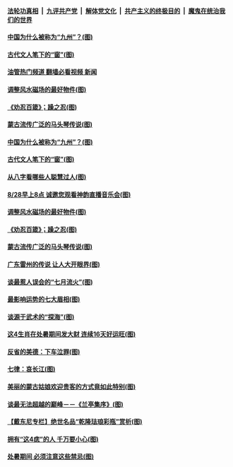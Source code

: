 ####  [法轮功真相](../../../../basic/blob/master/README.md?t=08262031) &nbsp;|&nbsp; [九评共产党](../../../../9ping.md/blob/master/README.md?t=08262031) &nbsp;|&nbsp; [解体党文化](../../../../jtdwh.md/blob/master/README.md?t=08262031)  &nbsp;|&nbsp; [共产主义的终极目的](../../../../gczydzjmd.md/blob/master/README.md?t=08262031) &nbsp;|&nbsp; [魔鬼在统治我们的世界](../../../../mgztzwmdsj.md/blob/master/README.md?t=08262031) 

#### [中国为什么被称为“九州”？(图)](../pages/p7/1014965.md?t=08262031) 

#### [古代文人笔下的“窗”(图)](../pages/p7/1014857.md?t=08262031) 

#### [油管热门频道 翻墙必看视频 新闻](http://45.76.130.85:81/youtube.html?08262031)

#### [调整风水磁场的最好物件(图)](../pages/p7/1013126.md?t=08262031) 

#### [《劝忍百箴》；躁之忍(图)](../pages/p7/1015041.md?t=08262031) 

#### [蒙古流传广泛的马头琴传说(图)](../pages/p7/1015039.md?t=08262031) 


#### [中国为什么被称为“九州”？(图)](../pages/p7/1014965.md?t=08262031) 

#### [古代文人笔下的“窗”(图)](../pages/p7/1014857.md?t=08262031) 

#### [从八字看哪些人聪慧过人(图)](../pages/p7/1012790.md?t=08262031) 

#### [8/28早上8点 诚邀您观看神韵直播音乐会(图)](../pages/p7/1015157.md?t=08262031) 

#### [调整风水磁场的最好物件(图)](../pages/p7/1013126.md?t=08262031) 

#### [《劝忍百箴》；躁之忍(图)](../pages/p7/1015041.md?t=08262031) 

#### [蒙古流传广泛的马头琴传说(图)](../pages/p7/1015039.md?t=08262031) 


#### [广东雷州的传说 让人大开眼界(图)](../pages/p7/1014798.md?t=08262031) 

#### [谈最惹人误会的“七月流火”(图)](../pages/p7/1014979.md?t=08262031) 

#### [最影响运势的七大眉相(图)](../pages/p7/1013118.md?t=08262031) 

#### [谈源于武术的“探海”(图)](../pages/p7/1014944.md?t=08262031) 

#### [这4生肖在处暑期间发大财 连续16天好运旺(图)](../pages/p7/1013853.md?t=08262031) 

#### [反省的美德：下车泣罪(图)](../pages/p7/1014855.md?t=08262031) 

#### [七律：哀长江(图)](../pages/p7/1014900.md?t=08262031) 

#### [美丽的蒙古姑娘欢迎贵客的方式竟如此特别(图)](../pages/p7/1013719.md?t=08262031) 

#### [谈最无法超越的巅峰－－《兰亭集序》(图)](../pages/p7/1014608.md?t=08262031) 

#### [【戴东尼专栏】绝世名品“乾隆珐琅彩瓶”赏析(图)](../pages/p7/1009833.md?t=08262031) 

#### [拥有“这4痣”的人 千万要小心(图)](../pages/p7/1014786.md?t=08262031) 

#### [处暑期间 必须注意这些禁忌(图)](../pages/p7/1013855.md?t=08262031) 

<img src='http://gfw-breaker.win/goodnews/indexes/p7.md' width='0px' height='0px'/>
